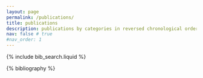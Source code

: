 ```yaml
---
layout: page
permalink: /publications/
title: publications
description: publications by categories in reversed chronological order. generated by jekyll-scholar.
nav: false # true
#nav_order: 1
---
```


<!-- _pages/publications.md -->

<!-- Bibsearch Feature -->

{% include bib_search.liquid %}

<div class="publications">

{% bibliography %}

</div>
